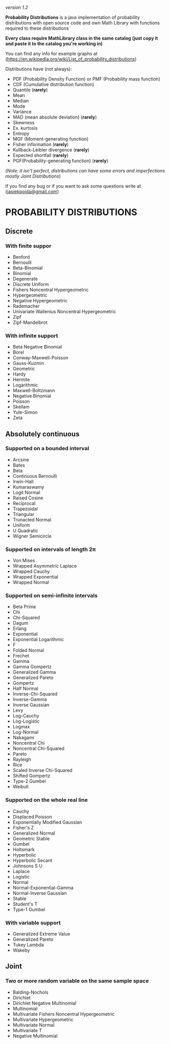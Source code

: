 *version 1.2*

**Probability Distributions** is a java implementation of probability distributions with open source code and own Math Library with functions required to these distributions

**Every class require MathLibrary class in the same catalog (just copy it and paste it to the catalog you're working in)**

You can find any info for example graphs at (https://en.wikipedia.org/wiki/List_of_probability_distributions)

Distributions have (not always):
* PDF (Probability Density Function) or PMF (Probability mass function)
* CDF (Cumulative distribution function)
* Quantile (**rarely**)
* Mean
* Median
* Mode
* Variance
* MAD (mean absolute deviation) (**rarely**)
* Skewness
* Ex. kurtosis
* Entropy
* MGF (Moment-generating function)
* Fisher information (**rarely**)
* Kullback-Leibler divergence (**rarely**)
* Expected shortfall (**rarely**)
* PGF(Probability-generating function) (**rarely**)

(*Note: it isn't perfect, distributions can have some errors and imperfections mostly Joint Distributions*)

If you find any bug or if you want to ask some questions write at (jasiekpojda@gmail.com)

# PROBABILITY DISTRIBUTIONS

## Discrete
### With finite suppor
* Benford
* Bernoulli
* Beta-Binomial
* Binomial
* Degenerate
* Discrete Uniform
* Fishers Noncentral Hypergeometric
* Hypergeometric
* Negative Hypergeometric
* Rademacher
* Univariate Wallenius Noncentral Hypergeometric
* Zipf
* Zipf-Mandelbrot
### With infinite support
* Beta Negative Binomial
* Borel
* Conway-Maxwell-Poisson
* Gauss-Kuzmin
* Geometric
* Hardy
* Hermite
* Logarithmic
* Maxwell-Boltzmann
* Negative Binomial
* Poisson
* Skellam
* Yule-Simon
* Zeta

## Absolutely continuous 
### Supported on a bounded interval
* Arcsine
* Bates
* Beta
* Continuous Bernoulli
* Irwin-Hall
* Kumaraswamy
* Logit Normal
* Raised Cosine
* Reciprocal
* Trapezoidal
* Triangular
* Trunacted Normal
* Uniform
* U Quadratic
* Wigner Semicircle
### Supported on intervals of length 2π
* Von Mises
* Wrapped Asymmetric Laplace
* Wrapped Cauchy
* Wrapped Exponential
* Wrapped Normal
### Supported on semi-infinite intervals
* Beta Prime
* Chi
* Chi-Squared
* Dagum
* Erlang
* Exponential
* Exponential Logarithmic
* F
* Folded Normal
* Frechet
* Gamma
* Gamma Gompertz
* Generalized Gamma
* Generalized Pareto
* Gompertz
* Half Normal
* Inverse-Chi-Squared
* Inverse-Gamma
* Inverse Gaussian
* Levy
* Log-Cauchy
* Log-Logistic
* Logmax
* Log-Normal
* Nakagami
* Noncentral Chi
* Noncentral Chi-Squared
* Pareto
* Rayleigh
* Rice
* Scaled Inverse Chi-Squared
* Shifted Gompertz
* Type-2 Gumbel
* Weibull
### Supported on the whole real line
* Cauchy
* Displaced Poisson
* Exponentially Modified Gaussian
* Fisher's Z
* Generalized Normal
* Geometric Stable
* Gumbel
* Holtsmark
* Hyperbolic
* Hyperbolic Secant
* Johnsons S U
* Laplace
* Logistic
* Normal
* Normal-Exponential-Gamma
* Normal-Inverse Gaussian
* Stable
* Student's T
* Type-1 Gumbel
### With variable support
* Generalized Extreme Value
* Generalized Pareto
* Tukey Lambda
* Wakeby
## Joint
### Two or more random variable on the same sample space
* Balding-Nochols
* Dirichlet
* Dirichlet Negative Multinomial
* Multinomial
* Multivariate Fishers Noncentral Hypergeometric
* Multivariate Hypergeometric
* Multivariate Normal
* Multivariate T
* Negative Multinomial
